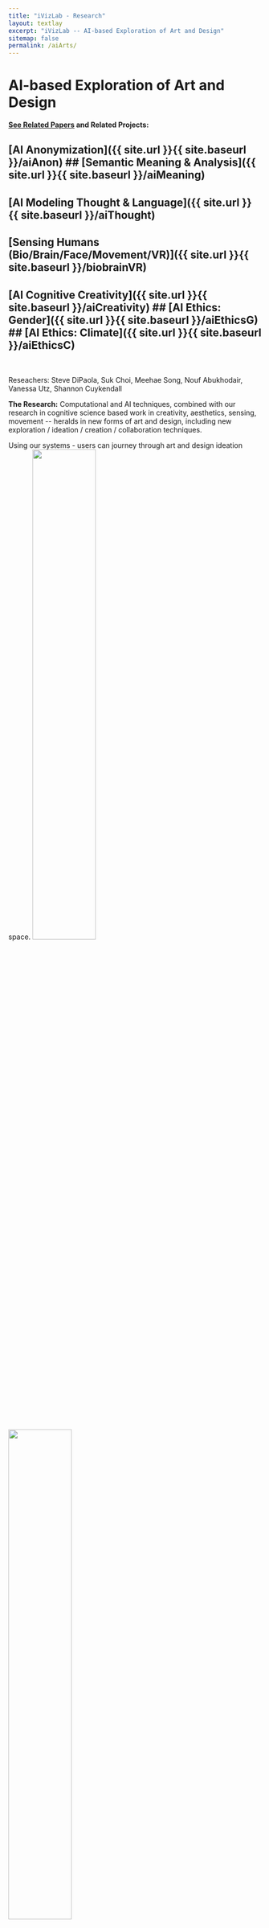 ```yaml
---
title: "iVizLab - Research"
layout: textlay
excerpt: "iVizLab -- AI-based Exploration of Art and Design"
sitemap: false
permalink: /aiArts/
---
```


# AI-based Exploration of Art and Design


<strong> [See Related Papers](#paperSection) and Related Projects:</strong> <br>
 ## [AI Anonymization]({{ site.url }}{{ site.baseurl }}/aiAnon) ## [Semantic Meaning & Analysis]({{ site.url }}{{ site.baseurl }}/aiMeaning)
 ## [AI Modeling Thought & Language]({{ site.url }}{{ site.baseurl }}/aiThought) <br>
 ## [Sensing Humans (Bio/Brain/Face/Movement/VR)]({{ site.url }}{{ site.baseurl }}/biobrainVR)
 ## [AI Cognitive Creativity]({{ site.url }}{{ site.baseurl }}/aiCreativity) ## [AI Ethics: Gender]({{ site.url }}{{ site.baseurl }}/aiEthicsG) ## [AI Ethics: Climate]({{ site.url }}{{ site.baseurl }}/aiEthicsC)
<br>

Reseachers: Steve DiPaola, Suk Choi, Meehae Song, Nouf Abukhodair, Vanessa Utz, Shannon Cuykendall
 

**The Research:**
Computational and AI techniques, combined with our research in cognitive science based work in creativity, aesthetics, sensing, movement -- heralds in new forms of art and design, including new exploration / ideation  / creation / collaboration techniques. 

Using our systems - users can journey through art and design ideation space.
<img src="{{ site.url }}{{ site.baseurl }}/images/res/artmet1.jpg" class="img-responsive" width="50%"/>
<img src="{{ site.url }}{{ site.baseurl }}/images/res/artmet2.jpg" class="img-responsive" width="50%"/>
<img src="{{ site.url }}{{ site.baseurl }}/images/res/artmet3.jpg" class="img-responsive" width="50%"/>

Our system allows for moving through a space where all is logged and users can journey back and forth and on creative forks - where all parts of the journey are archived and mapped.  
<img src="{{ site.url }}{{ site.baseurl }}/images/res/artexplor1.jpg" class="img-responsive" width="70%"/>
<img src="{{ site.url }}{{ site.baseurl }}/images/res/arte1.jpg" class="img-responsive" width="70%"/>
<img src="{{ site.url }}{{ site.baseurl }}/images/res/arte2.jpg" class="img-responsive" width="70%"/>

These techniques have been used by many artists including much work in video and large scale multimedia art including with dancers, and art activism. See work with:
[DANCE](https://1aha1.com/art/portfolio-items/floating-departures) .. and .. [Large Projection](https://1aha1.com/art/portfolio-items/body-as-border-traces-and-flows-of-connection/).
<img src="{{ site.url }}{{ site.baseurl }}/images/res/artdance1.jpg" class="img-responsive" width="70%"/>
<img src="{{ site.url }}{{ site.baseurl }}/images/res/artdance2.jpg" class="img-responsive" width="70%"/>
<img src="{{ site.url }}{{ site.baseurl }}/images/res/arta1.jpg" class="img-responsive" width="70%"/>
<img src="{{ site.url }}{{ site.baseurl }}/images/res/artsuk1.jpg" class="img-responsive" width="70%"/>

We often exhibit the work at major museums, galleries, conferences and at talks, interviews (TV News here), panels including discussing ethical implications. See News section for talks. 
<img src="{{ site.url }}{{ site.baseurl }}/images/res/artPress1.jpg" class="img-responsive" width="70%"/>
<img src="{{ site.url }}{{ site.baseurl }}/images/res/artPress2.jpg" class="img-responsive" width="70%"/>



<br>


<div id="paperSection"></div>


**------  PAPERS: AI-based Exploration of Art and Design  ------**


{% for publi in site.data.publist %}
  {% if publi.research contains 'aiArts' %}
  <pubtit>{{ publi.title }}</pubtit> by
  {{ publi.authors }} --   <pubtit>{{ publi.type }}</pubtit> -- {{ publi.description }}
  <br> <a href="{{ publi.url }}">{{ publi.display }}
  {% endif %}  
{% endfor %}

